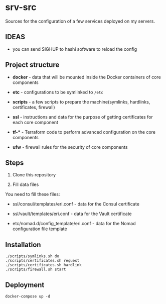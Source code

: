 # srv-src

Sources for the configuration of a few services deployed on my servers.

## IDEAS

- you can send SIGHUP to hashi software to reload the config

## Project structure

- **docker** - data that will be mounted inside the Docker containers of core components

- **etc** - configurations to be symlinked to `/etc`

- **scripts** - a few scripts to prepare the machine(symlinks, hardlinks, certificates, firewall)

- **ssl** - instructions and data for the purpose of getting certificates for each core component

- **tf-\*** - Terraform code to perform advanced configuration on the core components

- **ufw** - firewall rules for the security of core components

## Steps

1. Clone this repository

2. Fill data files

You need to fill these files:

- ssl/consul/templates/eri.conf - data for the Consul certificate
- ssl/vault/templates/eri.conf - data for the Vault certificate

- etc/nomad.d/config_template/eri.conf - data for the Nomad configuration file template

## Installation

```shell
./scripts/symlinks.sh do
./scripts/certificates.sh request
./scripts/certificates.sh hardlink
./scripts/firewall.sh start
```

## Deployment

```shell
docker-compose up -d
```
